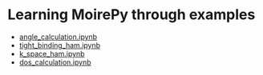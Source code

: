 # Learning MoirePy through examples

- [angle_calculation.ipynb](examples/angle_calculation.ipynb)
- [tight_binding_ham.ipynb](examples/tight_binding_ham.ipynb)
- [k_space_ham.ipynb](examples/k_space_ham.ipynb)
- [dos_calculation.ipynb](examples/dos_calculation.ipynb)